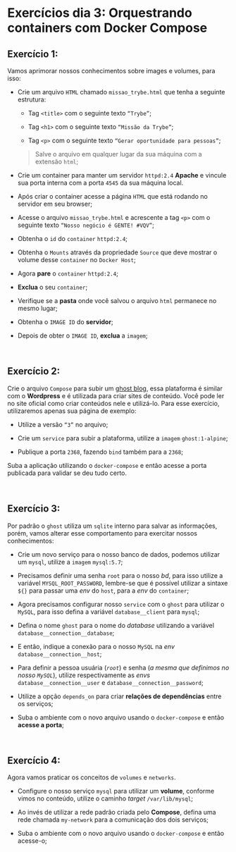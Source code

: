 # Exercícios dia 3: Orquestrando containers com Docker Compose

## Exercício 1:

Vamos aprimorar nossos conhecimentos sobre images e volumes, para isso:

 - Crie um arquivo `HTML` chamado `missao_trybe.html` que tenha a seguinte estrutura:

   - Tag `<title>` com o seguinte texto `“Trybe”`;

   - Tag `<h1>` com o seguinte texto `“Missão da Trybe”`;

   - Tag `<p>` com o seguinte texto `“Gerar oportunidade para pessoas”`;

   > Salve o arquivo em qualquer lugar da sua máquina com a extensão `html`;
 - Crie um container para manter um servidor `httpd:2.4` **Apache** e vincule sua porta interna com a porta `4545` da sua máquina local.

 - Após criar o container acesse a página `HTML` que está rodando no servidor em seu browser;

 - Acesse o arquivo `missao_trybe.html` e acrescente a tag `<p>` com o seguinte texto `“Nosso negócio é GENTE! #VQV”`;

 - Obtenha o `id` do `container` `httpd:2.4`;

 - Obtenha o `Mounts` através da propriedade `Source` que deve mostrar o volume desse `container` no `Docker Host`;

 - Agora **pare** o `container` `httpd:2.4`;

 - **Exclua** o seu `container`;

 - Verifique se a **pasta** onde você salvou o arquivo `html` permanece no mesmo lugar;

 - Obtenha o `IMAGE ID` do **servidor**;

 - Depois de obter o `IMAGE ID`, **exclua** a `imagem`;

<br>

## Exercício 2:

Crie o arquivo `Compose` para subir um [ghost blog](https://ghost.org/), essa plataforma é similar com o **Wordpress** e é utilizada para criar sites de conteúdo. Você pode ler no site oficial como criar conteúdos nele e utilizá-lo. Para esse exercício, utilizaremos apenas sua página de exemplo:

 - Utilize a versão `“3”` no arquivo;

 - Crie um `service` para subir a plataforma, utilize a `imagem` `ghost:1-alpine`;

 - Publique a porta `2368`, fazendo `bind` também para a `2368`;

Suba a aplicação utilizando o `docker-compose` e então acesse a porta publicada para validar se deu tudo certo.

<br>

## Exercício 3:

Por padrão o `ghost` utiliza um `sqlite` interno para salvar as informações, porém, vamos alterar esse comportamento para exercitar nossos conhecimentos:

 - Crie um novo serviço para o nosso banco de dados, podemos utilizar um `mysql`, utilize a `imagem` `mysql:5.7`;

 - Precisamos definir uma senha `root` para o nosso _bd_, para isso utilize a variável `MYSQL_ROOT_PASSWORD`, lembre-se que é possível utilizar a sintaxe `${}` para passar uma _env_ do `host`, para a _env_ do `container`;

 - Agora precisamos configurar nosso `service` com o `ghost` para utilizar o `MySQL`, para isso defina a variável `database__client` para `mysql`;

 - Defina o nome `ghost` para o nome do _database_ utilizando a variável `database__connection__database`;

 - E então, indique a conexão para o nosso `MySQL` na _env_ `database__connection__host`;

 - Para definir a pessoa usuária (_`root`_) e senha (_a mesma que definimos no nosso `MySQL`_), utilize respectivamente as _envs_ `database__connection__user` e `database__connection__password`;

 - Utilize a opção `depends_on` para criar **relações de dependências** entre os serviços;

 - Suba o ambiente com o novo arquivo usando o `docker-compose` e então **acesse a porta**;

<br>

## Exercício 4:

Agora vamos praticar os conceitos de `volumes` e `networks`.

 - Configure o nosso serviço `mysql` para utilizar um **volume**, conforme vimos no conteúdo, utilize o caminho _target_ `/var/lib/mysql`;

 - Ao invés de utilizar a rede padrão criada pelo **Compose**, defina uma rede chamada `my-network` para a comunicação dos dois serviços;

 - Suba o ambiente com o novo arquivo usando o `docker-compose` e então acesse-o;

<br>
